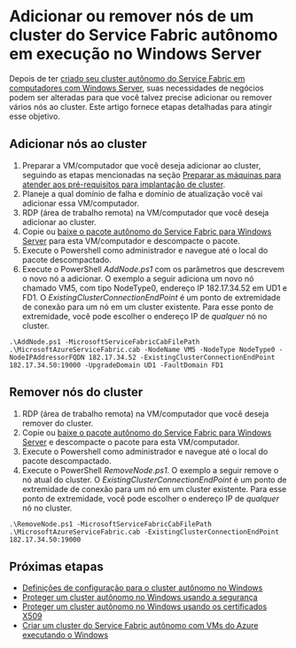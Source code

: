 <properties
   pageTitle="Adicionar ou remover nós de um cluster autônomo do Service Fabric | Microsoft Azure"
   description="Saiba como adicionar ou remover nós de um cluster do Azure Service Fabric em um computador físico ou virtual executando o Windows Server, que pode ser local ou em qualquer nuvem."
   services="service-fabric"
   documentationCenter=".net"
   authors="dsk-2015"
   manager="timlt"
   editor=""/>

<tags
   ms.service="service-fabric"
   ms.devlang="dotnet"
   ms.topic="article"
   ms.tgt_pltfrm="NA"
   ms.workload="NA"
   ms.date="08/05/2016"
   ms.author="dkshir;chackdan"/>


# Adicionar ou remover nós de um cluster do Service Fabric autônomo em execução no Windows Server

Depois de ter [criado seu cluster autônomo do Service Fabric em computadores com Windows Server](service-fabric-cluster-creation-for-windows-server.md), suas necessidades de negócios podem ser alteradas para que você talvez precise adicionar ou remover vários nós ao cluster. Este artigo fornece etapas detalhadas para atingir esse objetivo.


## Adicionar nós ao cluster

1. Preparar a VM/computador que você deseja adicionar ao cluster, seguindo as etapas mencionadas na seção [Preparar as máquinas para atender aos pré-requisitos para implantação de cluster](service-fabric-cluster-creation-for-windows-server.md#preparemachines).
2. Planeje a qual domínio de falha e domínio de atualização você vai adicionar essa VM/computador.
3. RDP (área de trabalho remota) na VM/computador que você deseja adicionar ao cluster.
4. Copie ou [baixe o pacote autônomo do Service Fabric para Windows Server](http://go.microsoft.com/fwlink/?LinkId=730690) para esta VM/computador e descompacte o pacote.
5. Execute o Powershell como administrador e navegue até o local do pacote descompactado.
6. Execute o PowerShell *AddNode.ps1* com os parâmetros que descrevem o novo nó a adicionar. O exemplo a seguir adiciona um novo nó chamado VM5, com tipo NodeType0, endereço IP 182.17.34.52 em UD1 e FD1. O *ExistingClusterConnectionEndPoint* é um ponto de extremidade de conexão para um nó em um cluster existente. Para esse ponto de extremidade, você pode escolher o endereço IP de *qualquer* nó no cluster.

```
.\AddNode.ps1 -MicrosoftServiceFabricCabFilePath .\MicrosoftAzureServiceFabric.cab -NodeName VM5 -NodeType NodeType0 -NodeIPAddressorFQDN 182.17.34.52 -ExistingClusterConnectionEndPoint 182.17.34.50:19000 -UpgradeDomain UD1 -FaultDomain FD1
```

## Remover nós do cluster

1. RDP (área de trabalho remota) na VM/computador que você deseja remover do cluster.
2. Copie ou [baixe o pacote autônomo do Service Fabric para Windows Server](http://go.microsoft.com/fwlink/?LinkId=730690) e descompacte o pacote para esta VM/computador.
3. Execute o Powershell como administrador e navegue até o local do pacote descompactado.
4. Execute o PowerShell *RemoveNode.ps1*. O exemplo a seguir remove o nó atual do cluster. O *ExistingClusterConnectionEndPoint* é um ponto de extremidade de conexão para um nó em um cluster existente. Para esse ponto de extremidade, você pode escolher o endereço IP de *qualquer* nó no cluster.

```
.\RemoveNode.ps1 -MicrosoftServiceFabricCabFilePath .\MicrosoftAzureServiceFabric.cab -ExistingClusterConnectionEndPoint 182.17.34.50:19000
```


## Próximas etapas
- [Definições de configuração para o cluster autônomo no Windows](service-fabric-cluster-manifest.md)
- [Proteger um cluster autônomo no Windows usando a segurança](service-fabric-windows-cluster-windows-security.md)
- [Proteger um cluster autônomo no Windows usando os certificados X509](service-fabric-windows-cluster-x509-security.md)
- [Criar um cluster do Service Fabric autônomo com VMs do Azure executando o Windows](service-fabric-cluster-creation-with-windows-azure-vms.md)

<!---HONumber=AcomDC_0810_2016-->
